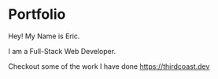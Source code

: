 # Portfolio
Hey! My Name is Eric. 

I am a Full-Stack Web Developer.

Checkout some of the work I have done https://thirdcoast.dev


